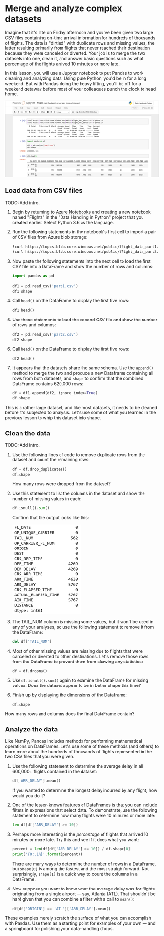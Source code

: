 # Merge and analyze complex datasets

Imagine that it's late on Friday afternoon and you've been given two large CSV files containing on-time arrival information for hundreds of thousands of flights. The data is "dirtied" with duplicate rows and missing values, the latter resulting primarily from flights that never reached their destination because they were canceled or diverted. Your job is to merge the two datasets into one, clean it, and answer basic questions such as what percentage of the flights arrived 10 minutes or more late.

In this lesson, you will use a Jupyter notebook to put Pandas to work cleaning and analyzing data. Using pure Python, you'd be in for a long weekend. But with Pandas doing the heavy lifting, you'll be off for a weekend getaway before most of your colleagues punch the clock to head home.

![Using Pandas in a Jupyter notebook](media/pandas-notebook.png)

## Load data from CSV files

TODO: Add intro.

1. Begin by returning to [Azure Notebooks](https://notebooks.azure.com) and creating a new notebook named "Flights" in the "Data Handling in Python" project that you created earlier. Select Python 3.6 as the language.

1. Run the following statements in the notebook's first cell to import a pair of CSV files from Azure blob storage:

	```bash
	!curl https://topcs.blob.core.windows.net/public/flight_data_part1.csv -o part1.csv
	!curl https://topcs.blob.core.windows.net/public/flight_data_part2.csv -o part2.csv
	```

1. Now paste the following statements into the next cell to load the first CSV file into a DataFrame and show the number of rows and columns:

	```python
	import pandas as pd

	df1 = pd.read_csv('part1.csv')
	df1.shape
	```

1. Call `head()` on the DataFrame to display the first five rows:

	```python
	df1.head()
	```

1. Use these statements to load the second CSV file and show the number of rows and columns:

	```python
	df2 = pd.read_csv('part2.csv')
	df2.shape
	```

1. Call `head()` on the DataFrame to display the first five rows:

	```python
	df2.head()
	```

1. It appears that the datasets share the same schema. Use the `append()` method to merge the two and produce a new Dataframe containing all rows from both datasets, and `shape` to confirm that the combined DataFrame contains 620,000 rows:
  
	```python
	df = df1.append(df2, ignore_index=True)
	df.shape
	```

This is a rather large dataset, and like most datasets, it needs to be cleaned before it's subjected to analysis. Let's use some of what you learned in the previous lesson to whip this dataset into shape.

## Clean the data

TODO: Add intro.

1. Use the following lines of code to remove duplicate rows from the dataset and count the remaining rows:

	```python
	df = df.drop_duplicates()
	df.shape
	```

	How many rows were dropped from the dataset?

1. Use this statement to list the columns in the dataset and show the number of missing values in each:

	```python
	df.isnull().sum()
	```

	Confirm that the output looks like this:

	![](media/missing-values.png)

1. The TAIL_NUM column is missing some values, but it won't be used in any of your analyses, so use the following statement to remove it from the DataFrame:

	```python
	del df['TAIL_NUM']
	```

1. Most of other missing values are missing due to flights that were canceled or diverted to other destinations. Let's remove those rows from the DataFrame to prevent them from skewing any statistics:

	```python
	df = df.dropna()
	```

1. Use `df.isnull().sum()` again to examine the DataFrame for missing values. Does the dataset appear to be in better shape this time?

1. Finish up by displaying the dimensions of the Dataframe:

	```python
	df.shape
	```

How many rows and columns does the final DataFrame contain?

## Analyze the data

Like NumPy, Pandas includes methods for performing mathematical operations on DataFrames. Let's use some of these methods (and others) to learn more about the hundreds of thousands of flights represented in the two CSV files that you were given.

1. Use the following statement to determine the average delay in all 600,000+ flights contained in the dataset:

	```python
	df['ARR_DELAY'].mean()
	```

	If you wanted to determine the longest delay incurred by any flight, how would you do it?

1. One of the lesser-known features of DataFrames is that you can include filters in expressions that select data. To demonstrate, use the following statement to determine how many flights were 10 minutes or more late:

	```python
	len(df[df['ARR_DELAY'] >= 10])
	``` 

1. Perhaps more interesting is the *percentage* of flights that arrived 10 minutes or more late. Try this and see if it does what you want:

	```python
	percent = len(df[df['ARR_DELAY'] >= 10]) / df.shape[0]
	print('{0:.1%}'.format(percent))
	```

	There are many ways to determine the number of rows in a DataFrame, but `shape[0]` is among the fastest and the most straightforward. Not surprisingly, `shape[1]` is a quick way to count the columns in a DataFrame.

1. Now suppose you want to know what the average delay was for flights originating from a single airport — say, Atlanta (ATL). That shouldn't be hard given that you can combine a filter with a call to `mean()`:

	```python
	df[df['ORIGIN'] == 'ATL']['ARR_DELAY'].mean()
	```

These examples merely scratch the surface of what you can accomplish with Pandas. Use them as a starting point for examples of your own — and a springboard for polishing your data-handling chops.